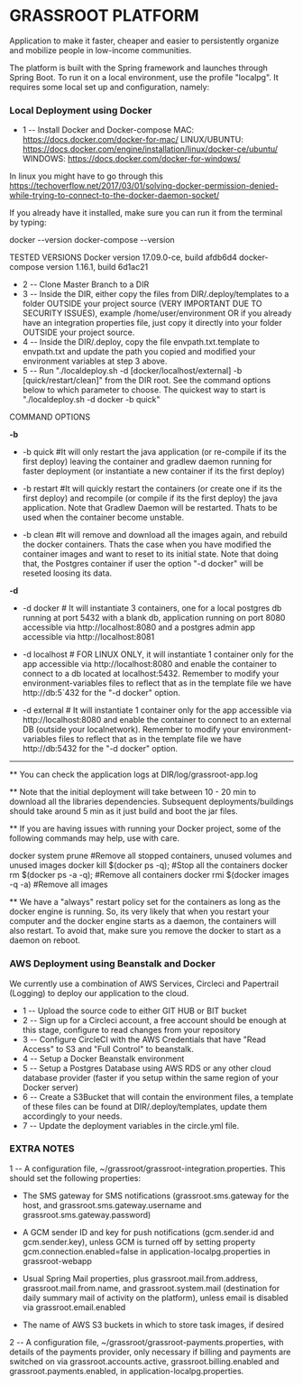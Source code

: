 # GRASSROOT PLATFORM

Application to make it faster, cheaper and easier to persistently organize and mobilize people in low-income communities.

The platform is built with the Spring framework and launches through Spring Boot. To run it on a local environment, use
the profile "localpg". It requires some local set up and configuration, namely:

### Local Deployment using Docker ###

* 1 -- Install Docker and Docker-compose
MAC: https://docs.docker.com/docker-for-mac/
LINUX/UBUNTU: https://docs.docker.com/engine/installation/linux/docker-ce/ubuntu/
WINDOWS: https://docs.docker.com/docker-for-windows/

In linux you might have to go through this https://techoverflow.net/2017/03/01/solving-docker-permission-denied-while-trying-to-connect-to-the-docker-daemon-socket/

If you already have it installed, make sure you can run it from the terminal by typing:

docker --version
docker-compose --version

TESTED VERSIONS
Docker version 17.09.0-ce, build afdb6d4
docker-compose version 1.16.1, build 6d1ac21

* 2 -- Clone Master Branch to a DIR
* 3 -- Inside the DIR, either copy  the files from DIR/.deploy/templates to a folder OUTSIDE your project source (VERY IMPORTANT DUE TO SECURITY ISSUES), example /home/user/environment OR if you already have an integration properties file, just copy it directly into your folder OUTSIDE your project source.
* 4 -- Inside the DIR/.deploy, copy the file envpath.txt.template to envpath.txt and update the path you copied and modified your environment variables at step 3 above.
* 5 -- Run "./localdeploy.sh -d [docker/localhost/external] -b [quick/restart/clean]" from the DIR root. See the command options below to which parameter to choose. The quickest way to start is "./localdeploy.sh -d docker -b quick"

COMMAND OPTIONS

**-b**

* -b quick #It will only restart the java application (or re-compile if its the first deploy) leaving the container and gradlew daemon running for faster deployment (or instantiate a new container if its the first deploy)

* -b restart #It will quickly restart the containers (or create one if its the first deploy) and recompile (or compile if its the first deploy) the java application. Note that Gradlew Daemon will be restarted. Thats to be used when the container become unstable.

* -b clean #It will remove and download all the images again, and rebuild the docker containers. Thats the case when you have modified the container images and want to reset to its initial state. Note that doing that, the Postgres container if user the option "-d docker" will be reseted loosing its data.

**-d**
* -d docker  # It will instantiate 3 containers, one for a local postgres db running at port 5432 with a blank db, application running on port 8080 accessible via http://localhost:8080 and a postgres admin app accessible via http://localhost:8081

* -d localhost # FOR LINUX ONLY, it will instantiate 1 container only for the app accessible via http://localhost:8080 and enable the container to connect to a db located at localhost:5432. Remember to modify your environment-variables files to reflect that as in the template file we have http://db:5`432 for the "-d docker" option.

* -d external # It will instantiate 1 container only for the app accessible via http://localhost:8080 and enable the container to connect to an external DB (outside your localnetwork). Remember to modify your environment-variables files to reflect that as in the template file we have http://db:5432 for the "-d docker" option.

-----------------

** You can check the application logs at DIR/log/grassroot-app.log

** Note that the initial deployment will take between 10 - 20 min to download all the libraries dependencies. Subsequent deployments/buildings should take around 5 min as it just build and boot the jar files.

** If you are having issues with running your Docker project, some of the following commands may help, use with care.

docker system prune                #Remove all stopped containers, unused volumes and unused images
docker kill $(docker ps -q);       #Stop all the containers
docker rm $(docker ps -a -q);      #Remove all containers
docker rmi $(docker images -q -a)  #Remove all images

** We have a "always" restart policy set for the containers as long as the docker engine is running. So, its very likely that when you restart your computer and the docker engine starts as a daemon, the containers will also restart. To avoid that, make sure you remove the docker to start as a daemon on reboot.

### AWS Deployment using Beanstalk and Docker ###

We currently use a combination of AWS Services, Circleci and Papertrail (Logging) to deploy our application to the cloud.

* 1 -- Upload the source code to either GIT HUB or BIT bucket
* 2 -- Sign up for a Circleci account, a free account should be enough at this stage, configure to read changes from your repository
* 3 -- Configure CircleCI with the AWS Credentials that have "Read Access" to S3 and "Full Control" to beanstalk.
* 4 -- Setup a Docker Beanstalk environment
* 5 -- Setup a Postgres Database using AWS RDS or any other cloud database provider (faster if you setup within the same region of your Docker server)
* 6 -- Create a S3Bucket that will contain the environment files, a template of these files can be found at DIR/.deploy/templates, update them accordingly to your needs.
* 7 -- Update the deployment variables in the circle.yml file.


### EXTRA NOTES ###

1 -- A configuration file, ~/grassroot/grassroot-integration.properties. This should set the following properties:

* The SMS gateway for SMS notifications (grassroot.sms.gateway for the host, and grassroot.sms.gateway.username and
grassroot.sms.gateway.password)

* A GCM sender ID and key for push notifications (gcm.sender.id and gcm.sender.key), unless GCM is turned off by setting
property gcm.connection.enabled=false in application-localpg.properties in grassroot-webapp

* Usual Spring Mail properties, plus grassroot.mail.from.address, grassroot.mail.from.name, and grassroot.system.mail
(destination for daily summary mail of activity on the platform), unless email is disabled via grassroot.email.enabled

* The name of AWS S3 buckets in which to store task images, if desired

2 -- A configuration file, ~/grassroot/grassroot-payments.properties, with details of the payments provider, only
necessary if billing and payments are switched on via grassroot.accounts.active, grassroot.billing.enabled and
grassroot.payments.enabled, in application-localpg.properties.
